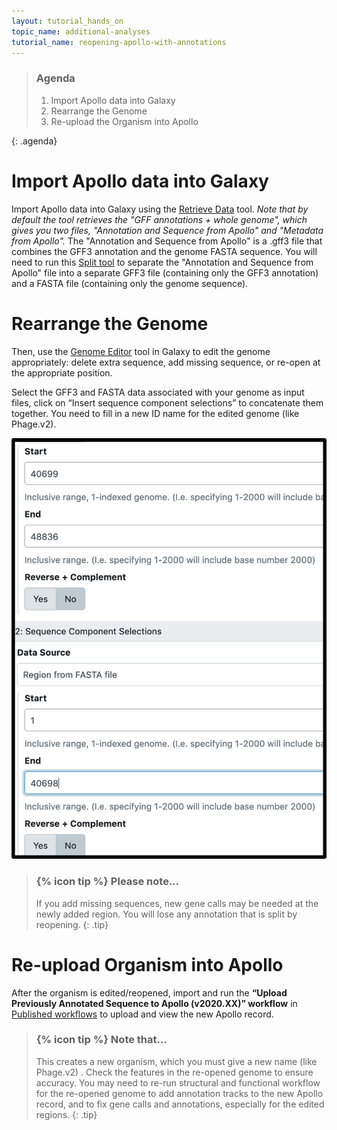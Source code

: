 ```yaml
---
layout: tutorial_hands_on
topic_name: additional-analyses
tutorial_name: reopening-apollo-with-annotations
---
```


> ### Agenda
>>
> 1. Import Apollo data into Galaxy
> 2. Rearrange the Genome
> 3. Re-upload the Organism into Apollo
>
{: .agenda}

# Import Apollo data into Galaxy

Import Apollo data into Galaxy using the [Retrieve Data](https://cpt.tamu.edu/galaxy/root?tool_id=export) tool. *Note that by default the tool retrieves the "GFF annotations + whole genome", which gives you two files, "Annotation and Sequence from Apollo" and "Metadata from Apollo".* The "Annotation and Sequence from Apollo" is a .gff3 file that combines the GFF3 annotation and the genome FASTA sequence. You will need to run this [Split tool](https://cpt.tamu.edu/galaxy-pub/root?tool_id=edu.tamu.cpt2.gff3.splitGff) to separate the "Annotation and Sequence from Apollo" file into a separate GFF3 file (containing only the GFF3 annotation) and a FASTA file (containing only the genome sequence).    

# Rearrange the Genome

Then, use the [Genome Editor](https://cpt.tamu.edu/galaxy-pub/root?tool_id=edu.tamu.cpt.gff3.genome_editor) tool in Galaxy to edit the genome appropriately: delete extra sequence, add missing sequence, or re-open at the appropriate position.  

Select the GFF3 and FASTA data associated with your genome as input files, click on “Insert sequence component selections” to concatenate them together. You need to fill in a new ID name for the edited genome (like Phage.v2). 


![](../../images/reopening-apollo-with-annotations-screenshots/1-editor-tool.png)


> ### {% icon tip %} Please note...
> If you add missing sequences, new gene calls may be needed at the newly added region.  You will lose any annotation that is split by reopening.
{: .tip}

# Re-upload Organism into Apollo

After the organism is edited/reopened, import and run the **“Upload Previously Annotated Sequence to Apollo (v2020.XX)” workflow** in [Published workflows](https://cpt.tamu.edu/galaxy-pub/workflows/list_published) to upload and view the new Apollo record.  

> ### {% icon tip %} Note that…
> This creates a new organism, which you must give a new name (like Phage.v2) . Check the features in the re-opened genome to ensure accuracy.  You may need to re-run structural and functional workflow for the re-opened genome to add annotation tracks to the new Apollo record, and to fix gene calls and annotations, especially for the edited regions.
{: .tip}
